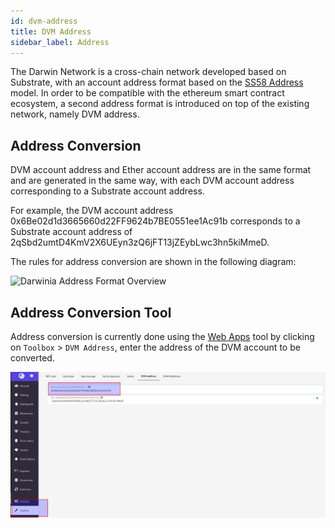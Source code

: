 ```yaml
---
id: dvm-address
title: DVM Address
sidebar_label: Address
---
```


The Darwin Network is a cross-chain network developed based on Substrate, with an account address format based on the [SS58 Address](https://substrate.dev/docs/en/knowledgebase/advanced/ss58-address-format) model. In order to be compatible with the ethereum smart contract ecosystem, a second address format is introduced on top of the existing network, namely
DVM address.

## Address Conversion

DVM account address and Ether account address are in the same format and are generated in the same way, with each DVM account address corresponding to a Substrate account address.

For example, the DVM account address 0x6Be02d1d3665660d22FF9624b7BE0551ee1Ac91b corresponds to a Substrate account address of 2qSbd2umtD4KmV2X6UEyn3zQ6jFT13jZEybLwc3hn5kiMmeD.

The rules for address conversion are shown in the following diagram:

![Darwinia Address Format Overview](https://user-images.githubusercontent.com/1070122/96566582-55774000-12f8-11eb-9eeb-99881cd361c9.png)

## Address Conversion Tool

Address conversion is currently done using the [Web Apps](https://apps.darwinia.network/#/account) tool by clicking on `Toolbox` > `DVM Address`, enter the address of the DVM account to be converted.

![dvm address transfer](assets/dvm/dvm-address-1.png)